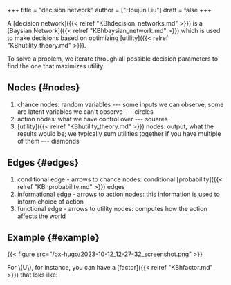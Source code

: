+++
title = "decision network"
author = ["Houjun Liu"]
draft = false
+++

A [decision network]({{< relref "KBhdecision_networks.md" >}}) is a [Baysian Network]({{< relref "KBhbaysian_network.md" >}}) which is used to make decisions based on optimizing [utility]({{< relref "KBhutility_theory.md" >}}).

To solve a problem, we iterate through all possible decision parameters to find the one that maximizes utility.


## Nodes {#nodes}

1.  chance nodes: random variables --- some inputs we can observe, some are latent variables we can't observe --- circles
2.  action nodes: what we have control over --- squares
3.  [utility]({{< relref "KBhutility_theory.md" >}}) nodes: output, what the results would be; we typically sum utilities together if you have multiple of them --- diamonds


## Edges {#edges}

1.  conditional edge - arrows to chance nodes: conditional [probability]({{< relref "KBhprobability.md" >}}) edges
2.  informational edge - arrows to action nodes: this information is used to inform choice of action
3.  functional edge - arrows to utility nodes: computes how the action affects the world


## Example {#example}

{{< figure src="/ox-hugo/2023-10-12_12-27-32_screenshot.png" >}}

For \\(U\\), for instance, you can have a [factor]({{< relref "KBhfactor.md" >}}) that loks ilke:
